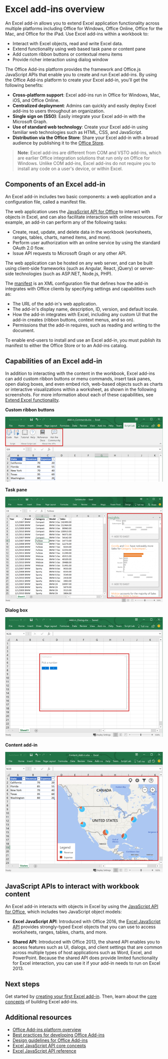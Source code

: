 # Excel add-ins overview

An Excel add-in allows you to extend Excel application functionality across multiple platforms including Office for Windows, Office Online, Office for the Mac, and Office for the iPad. Use Excel add-ins within a workbook to:

- Interact with Excel objects, read and write Excel data. 
- Extend functionality using web based task pane or content pane 
- Add custom ribbon buttons or contextual menu items
- Provide richer interaction using dialog window 

The Office Add-ins platform provides the framework and Office.js JavaScript APIs that enable you to create and run Excel add-ins. By using the Office Add-ins platform to create your Excel add-in, you'll get the following benefits:

* **Cross-platform support**: Excel add-ins run in Office for Windows, Mac, iOS, and Office Online.
* **Centralized deployment**: Admins can quickly and easily deploy Excel add-ins to users throughout an organization.
* **Single sign on (SSO)**: Easily integrate your Excel add-in with the Microsoft Graph.
* **Use of standard web technology**: Create your Excel add-in using familiar web technologies such as HTML, CSS, and JavaScript.
* **Distribution via the Office Store**: Share your Excel add-in with a broad audience by publishing it to the [Office Store](https://store.office.com/en-us/appshome.aspx).

> **Note**: Excel add-ins are different from COM and VSTO add-ins, which are earlier Office integration solutions that run only on Office for Windows. Unlike COM add-ins, Excel add-ins do not require you to install any code on a user's device, or within Excel. 

## Components of an Excel add-in 

An Excel add-in includes two basic components: a web application and a configuration file, called a manifest file. 

The web application uses the [JavaScript API for Office](../../reference/javascript-api-for-office.md) to interact with objects in Excel, and can also facilitate interaction with online resources. For example, an add-in can perform any of the following tasks:

* Create, read, update, and delete data in the workbook (worksheets, ranges, tables, charts, named items, and more).
* Perform user authorization with an online service by using the standard OAuth 2.0 flow.
* Issue API requests to Microsoft Graph or any other API.

The web application can be hosted on any web server, and can be built using client-side frameworks (such as Angular, React, jQuery) or server-side technologies (such as ASP.NET, Node.js, PHP).

The [manifest](../overview/add-in-manifests.md) is an XML configuration file that defines how the add-in integrates with Office clients by specifying settings and capabilities such as: 

* The URL of the add-in's web application.
* The add-in's display name, description, ID, version, and default locale.
* How the add-in integrates with Excel, including any custom UI that the add-in creates (ribbon buttons, context menus, and so on).
* Permissions that the add-in requires, such as reading and writing to the document.

To enable end-users to install and use an Excel add-in, you must publish its manifest to either the Office Store or to an Add-ins catalog. 

## Capabilities of an Excel add-in

In addition to interacting with the content in the workbook, Excel add-ins can add custom ribbon buttons or menu commands, insert task panes, open dialog boxes, and even embed rich, web-based objects such as charts or interactive visualizations within a worksheet, as shown in the following screenshots. For more information about each of these capabilities, see [Extend Excel functionality](excel-add-ins-extend-excel.md).

**Custom ribbon buttons**

![Add-in commands](../../images/Excel_add-in_commands_Script-Lab.png)

**Task pane**

![Add-in task pane](../../images/Excel_add-in_task_pane_Insights.png)

**Dialog box**

![Add-in dialog box](../../images/Excel_add-in_dialog_choose-number.png)

**Content add-in**

![Content add-in](../../images/Excel_add-in_content_map.png)

## JavaScript APIs to interact with workbook content

An Excel add-in interacts with objects in Excel by using the [JavaScript API for Office](../../reference/javascript-api-for-office.md), which includes two JavaScript object models:

* **Excel JavaScript API**: Introduced with Office 2016, the [Excel JavaScript API](../../reference/excel/excel-add-ins-reference-overview.md) provides strongly-typed Excel objects that you can use to access worksheets, ranges, tables, charts, and more. 

* **Shared API**: Introduced with Office 2013, the shared API enables you to access features such as UI, dialogs, and client settings that are common across multiple types of host applications such as Word, Excel, and PowerPoint. Because the shared API does provide limited functionality for Excel interaction, you can use it if your add-in needs to run on Excel 2013.

## Next steps

Get started by [creating your first Excel add-in](excel-add-ins-get-started-overview.md). Then, learn about the [core concepts](excel-add-ins-core-concepts.md) of building Excel add-ins.

## Additional resources

- [Office Add-ins platform overview](../overview/office-add-ins.md)
- [Best practices for developing Office Add-ins](../overview/add-in-development-best-practices.md)
- [Design guidelines for Office Add-ins](../design/add-in-design.md)
- [Excel JavaScript API core concepts](excel-add-ins-core-concepts.md)
- [Excel JavaScript API reference](../../reference/excel/excel-add-ins-reference-overview.md)

